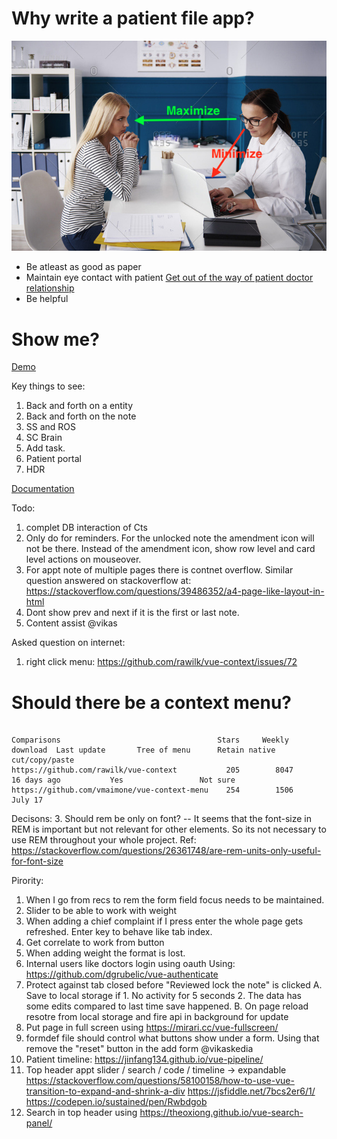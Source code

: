 # Why write a patient file app?

![eye contact](./docs/images/maintain-eye-contact-with-patient.png)

- Be atleast as good as paper
- Maintain eye contact with patient
  [Get out of the way of patient doctor relationship](https://khn.org/news/death-by-a-thousand-clicks/)
- Be helpful

# Show me?

[Demo](http://116.203.134.163/pf/abcd)

Key things to see:

1. Back and forth on a entity
2. Back and forth on the note
3. SS and ROS
4. SC Brain
5. Add task.
6. Patient portal
7. HDR

[Documentation](https://savantcare.github.io)

Todo:

1. complet DB interaction of Cts
2. Only do for reminders. For the unlocked note the amendment icon will not be there. Instead of the amendment icon, show row level and card level actions on mouseover.
3. For appt note of multiple pages there is contnet overflow. Similar question answered on stackoverflow at: https://stackoverflow.com/questions/39486352/a4-page-like-layout-in-html
4. Dont show prev and next if it is the first or last note.
5. Content assist @vikas

Asked question on internet:

1. right click menu: https://github.com/rawilk/vue-context/issues/72

# Should there be a context menu?

```

Comparisons                                   Stars     Weekly download  Last update       Tree of menu      Retain native cut/copy/paste
https://github.com/rawilk/vue-context           205        8047          16 days ago           Yes                 Not sure
https://github.com/vmaimone/vue-context-menu    254        1506            July 17
```

Decisons: 3. Should rem be only on font?
-- It seems that the font-size in REM is important but not relevant for other elements. So its not necessary to use REM throughout your whole project.
Ref: https://stackoverflow.com/questions/26361748/are-rem-units-only-useful-for-font-size

Pirority:

1. When I go from recs to rem the form field focus needs to be maintained.
1. Slider to be able to work with weight
1. When adding a chief complaint if I press enter the whole page gets refreshed. Enter key to behave like tab index.
1. Get correlate to work from button
1. When adding weight the format is lost.
1. Internal users like doctors login using oauth Using: https://github.com/dgrubelic/vue-authenticate
1. Protect against tab closed before "Reviewed lock the note" is clicked A. Save to local storage if 1. No activity for 5 seconds 2. The data has some edits compared to last time save happened. B. On page reload resotre from local storage and fire api in background for update
1. Put page in full screen using https://mirari.cc/vue-fullscreen/
1. formdef file should control what buttons show under a form. Using that remove the "reset" button in the add form @vikaskedia
1. Patient timeline: https://jinfang134.github.io/vue-pipeline/
1. Top header appt slider / search / code / timeline -> expandable
   https://stackoverflow.com/questions/58100158/how-to-use-vue-transition-to-expand-and-shrink-a-div
   https://jsfiddle.net/7bcs2er6/1/
   https://codepen.io/sustained/pen/Rwbdgob
1. Search in top header using https://theoxiong.github.io/vue-search-panel/
